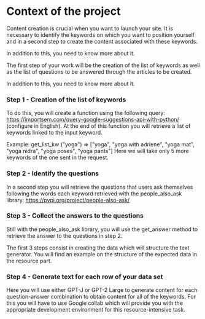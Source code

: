 # Context of the project
Content creation is crucial when you want to launch your site. It is necessary to identify the keywords on which you want to position yourself and in a second step to create the content associated with these keywords.

In addition to this, you need to know more about it.

The first step of your work will be the creation of the list of keywords as well as the list of questions to be answered through the articles to be created.

In addition to this, you need to know more about it.

### Step 1 - Creation of the list of keywords
To do this, you will create a function using the following query: https://importsem.com/query-google-suggestions-api-with-python/ (configure in English). At the end of this function you will retrieve a list of keywords linked to the input keyword.

Example: get_list_kw ("yoga") => ["yoga", "yoga with adriene", "yoga mat", "yoga nidra", "yoga poses", "yoga pants"] Here we will take only 5 more keywords of the one sent in the request.

### Step 2 - Identify the questions
In a second step you will retrieve the questions that users ask themselves following the words each keyword retrieved with the people_also_ask library: https://pypi.org/project/people-also-ask/

### Step 3 - Collect the answers to the questions
Still with the people_also_ask library, you will use the get_answer method to retrieve the answer to the questions in step 2.

The first 3 steps consist in creating the data which will structure the text generator. You will find an example on the structure of the expected data in the resource part.

### Step 4 - Generate text for each row of your data set
Here you will use either GPT-J or GPT-2 Large to generate content for each question-answer combination to obtain content for all of the keywords. For this you will have to use Google collab which will provide you with the appropriate development environment for this resource-intensive task.
